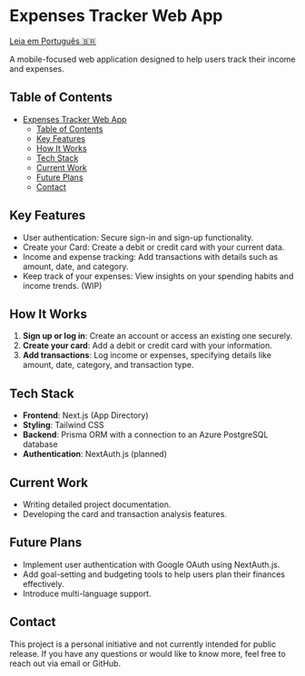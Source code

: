 # Expenses Tracker Web App

[Leia em Português 🇧🇷](./README.pt.md)

A mobile-focused web application designed to help users track their income and expenses.

## Table of Contents

- [Expenses Tracker Web App](#expenses-tracker-web-app)
  - [Table of Contents](#table-of-contents)
  - [Key Features](#key-features)
  - [How It Works](#how-it-works)
  - [Tech Stack](#tech-stack)
  - [Current Work](#current-work)
  - [Future Plans](#future-plans)
  - [Contact](#contact)

## Key Features

- User authentication: Secure sign-in and sign-up functionality.
- Create your Card: Create a debit or credit card with your current data.  
- Income and expense tracking: Add transactions with details such as amount, date, and category.
- Keep track of your expenses: View insights on your spending habits and income trends. (WIP)

## How It Works

1. **Sign up or log in**: Create an account or access an existing one securely.  
2. **Create your card**: Add a debit or credit card with your information.
3. **Add transactions**: Log income or expenses, specifying details like amount, date, category, and transaction type.  

## Tech Stack

- **Frontend**: Next.js (App Directory)
- **Styling**: Tailwind CSS
- **Backend**: Prisma ORM with a connection to an Azure PostgreSQL database
- **Authentication**: NextAuth.js (planned)
  
## Current Work

- Writing detailed project documentation.
- Developing the card and transaction analysis features.

## Future Plans

- Implement user authentication with Google OAuth using NextAuth.js.
- Add goal-setting and budgeting tools to help users plan their finances effectively.
- Introduce multi-language support.

## Contact

This project is a personal initiative and not currently intended for public release. If you have any questions or would like to know more, feel free to reach out via email or GitHub.
